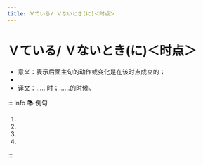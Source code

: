 ```yaml
---
title: Ｖている/ Ｖないとき(に)＜时点＞
---
```


# Ｖている/ Ｖないとき(に)＜时点＞

* 意义：表示后面主句的动作或变化是在该时点成立的；
* <grammer-content sentence="接续：**(Ｖて + いる/ Ｖない)** + とき(に)；" />
* 译文：......时；......的时候。

::: info :books: 例句

1. <grammer-content id='1-10-4-0' sentence="[人/ひと]が[下/した]を**[歩/ある]いているときに**、[窓/まど]からごみを[捨/す]ててはいけません。" trans="有人在窗下走的时候，不要往窗外丢垃圾。" />
2. <grammer-content id='1-10-4-1' sentence="[昨日/きのう]、[部屋/へや]で[小説/しょうせつ]を**[読/よ]んでいるときに**、[停電/ていでん]した。" trans="昨晚，我在屋子里看小说的时候停电了。" />
3. <grammer-content id='1-10-4-2' sentence="[説明/せつめい]が**わからないときに**、[質問/しつもん]してください。" trans="对说明有不明白的时候，请提问。" />
4. <grammer-content id='1-10-4-3' sentence="[母/はは]が**いないとき**、[自分/じぶん]で[料理/りょうり]を[作/つく]る。" trans="我妈不在的时候，我自己做饭。" />

:::
